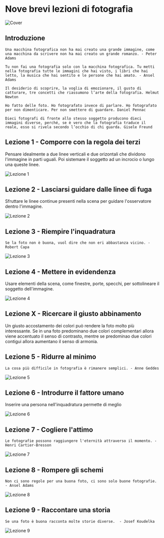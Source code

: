 # Nove brevi lezioni di fotografia

![Cover](icons.png)

## Introduzione

`Una macchina fotografica non ha mai creato una grande immagine, come una macchina da scrivere non ha mai creato un grande romanzo. - Peter Adams`

`Tu non fai una fotografia solo con la macchina fotografica. Tu metti nella fotografia tutte le immagini che hai visto, i libri che hai letto, la musica che hai sentito e le persone che hai amato. - Ansel Adams`

`Il desiderio di scoprire, la voglia di emozionare, il gusto di catturare, tre concetti che riassumono l’arte della fotografia. Helmut Newton`

`Ho fatto delle foto. Ho fotografato invece di parlare. Ho fotografato per non dimenticare. Per non smettere di guardare. Daniel Pennac`

`Dieci fotografi di fronte allo stesso soggetto producono dieci immagini diverse, perché, se è vero che la fotografia traduce il reale, esso si rivela secondo l’occhio di chi guarda. Gisele Freund`

## Lezione 1 - Comporre con la regola dei terzi

Pensare idealmente a due linee verticali e due orizontali che dividono l'immagine in parti uguali. Poi sistemare il soggetto ad un incrocio o lungo una queste linee.

![Lezione 1](Lezione1.jpg)

## Lezione 2 - Lasciarsi guidare dalle linee di fuga
Sfruttare le linee continue presenti nella scena per guidare l'osservatore dentro l'immagine.

![Lezione 2](Lezione2.jpg)

## Lezione 3 - Riempire l'inquadratura
`Se la foto non è buona, vuol dire che non eri abbastanza vicino. - Robert Capa`

![Lezione 3](Lezione3.jpg)

## Lezione 4 - Mettere in evidendenza
Usare elementi della scena, come finestre, porte, specchi, per sottolineare il soggetto dell'immagine.

![Lezione 4](Lezione4.jpg)


## Lezione X - Ricercare il giusto abbinamento
Un giusto accostamento dei colori può rendere la foto molto più interessante. Se in una foto predominano due colori complementari allora viene accentuato il senso di contrasto, mentre se predominao due colori contigui allora aumentano il senso di armonia.


## Lezione 5 - Ridurre al minimo
`La cosa più difficile in fotografia è rimanere semplici. - Anne Geddes`

![Lezione 5](Lezione5.jpg)


## Lezione 6 - Introdurre il fattore umano
Inserire una persona nell'inquadratura permette di meglio

![Lezione 6](Lezione6.jpg)


## Lezione 7 - Cogliere l'attimo
`Le fotografie possono raggiungere l'eternità attraverso il momento. - Henri Cartier-Bresson`

![Lezione 7](Lezione7.jpg)


## Lezione 8 - Rompere gli schemi
`Non ci sono regole per una buona foto, ci sono solo buone fotografie. - Ansel Adams`

![Lezione 8](Lezione8.jpg)


## Lezione 9 - Raccontare una storia
`Se una foto è buona racconta molte storie diverse.  - Josef Koudelka`

![Lezione 9](Lezione9.jpg)




